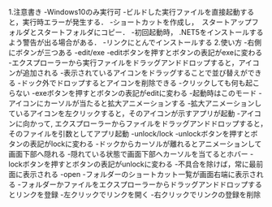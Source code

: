 1.注意書き
-Windows10のみ実行可
-ビルドした実行ファイルを直接起動すると，実行時エラーが発生する．
-ショートカットを作成し，　スタートアップフォルダとスタートフォルダにコピー．
-初回起動時， .NET5をインストールするよう警告が出る場合がある．
-リンクにとんでインストールする
2.使い方
-右側にボタンが三つある
  -edit/exe
    -editボタンを押すとボタンの表記がexeに変わる
      -エクスプローラーから実行ファイルをドラッグアンドドロップすると，アイコンが追加される
      -表示されているアイコンをドラッグすることで並び替えができる
        -ドック外でドロップするとアイコンを削除できる
      -クリックしても何も起こらない
    -exeボタンを押すとボタンの表記がeditに変わる
      -起動時はこのモード
      -アイコンにカーソルが当たると拡大アニメーションする
      -拡大アニメーションしているアイコンを左クリックすると，そのアイコンが示すアプリが起動
      -アイコンに向かって, エクスプローラーからファイルをドラッグアンドドロップすると，　そのファイルを引数としてアプリ起動
  -unlock/lock
    -unlockボタンを押すとボタンの表記がlockに変わる
      -ドックからカーソルが離れるとアニメーションして画面下部へ隠れる
      -隠れている状態で画面下部へカーソルを当てるとホバー
    -lockボタンを押すとボタンの表記がunlockに変わる
      -不具合を除けば，常に最前面に表示される
  -open
    -フォルダーのショートカット一覧が画面右端に表示される
    -フォルダーかファイルをエクスプローラーからドラッグアンドドロップするとリンクを登録
    -左クリックでリンクを開く
    -右クリックでリンクの登録を削除
